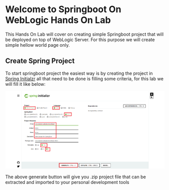# Welcome to Springboot On WebLogic Hands On Lab

This Hands On Lab will cover on creating simple Springboot project that will be deployed on top of WebLogic Server. For this purpose we will create simple hellow world page only.

## Create Spring Project

To start springboot project the easiest way is by creating the project in [Spring Initialzr](https://start.spring.io/) all that need to be done is filling some criteria, for this lab we will fill it like below:

![](images/springboot1.png)

The above generate button will give you .zip project file that can be extracted and imported to your personal development tools
